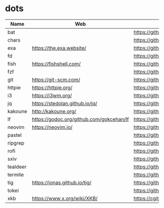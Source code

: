 # dots

Name | Web | Source | Arch | Lang | Badges
-----|-----|--------|------|------|-------
bat | | https://github.com/sharkdp/bat | ✓ | 🦀 | ![lc](https://img.shields.io/github/last-commit/sharkdp/bat)
chars | | https://github.com/antifuchs/chars | AUR | 🦀 | ![lc](https://img.shields.io/github/last-commit/antifuchs/chars) 
exa | https://the.exa.website/ | https://github.com/ogham/exa | ✓ | 🦀 | ![lc](https://img.shields.io/github/last-commit/ogham/exa)
fd | | https://github.com/sharkdp/fd | ✓ | 🦀 | ![lc](https://img.shields.io/github/last-commit/sharkdp/fd)
fish | https://fishshell.com/ | https://github.com/fish-shell/fish-shell | ✓ | C++ | ![lc](https://img.shields.io/github/last-commit/fish-shell/fish-shell)
fzf | | https://github.com/junegunn/fzf | ✓ | Go | ![lc](https://img.shields.io/github/last-commit/junegunn/fzf)
git | https://git-scm.com/ | https://github.com/git/git | ✓ | C | ![lc](https://img.shields.io/github/last-commit/git/git)
httpie | https://httpie.org/ | https://github.com/jakubroztocil/httpie | ✓ | 🐍 | ![lc](https://img.shields.io/github/last-commit/jakubroztocil/httpie)
i3 | https://i3wm.org/ | https://github.com/i3/i3 | ✓ | C | ![lc](https://img.shields.io/github/last-commit/i3/i3)
jq | https://stedolan.github.io/jq/ | https://github.com/stedolan/jq | ✓ | C | ![lc](https://img.shields.io/github/last-commit/stedolan/jq)
kakoune | http://kakoune.org/ | https://github.com/mawww/kakoune | ✓ | C++ | ![lc](https://img.shields.io/github/last-commit/mawww/kakoune)
lf | https://godoc.org/github.com/gokcehan/lf | https://github.com/gokcehan/lf | AUR | Go | ![lc](https://img.shields.io/github/last-commit/gokcehan/lf)
neovim | https://neovim.io/ | https://github.com/neovim/neovim | ✓ | C | ![lc](https://img.shields.io/github/last-commit/neovim/neovim)
pastel | | https://github.com/sharkdp/pastel | AUR | 🦀 | ![lc](https://img.shields.io/github/last-commit/sharkdp/pastel)
ripgrep  | | https://github.com/BurntSushi/ripgrep | ✓ | 🦀 | ![lc](https://img.shields.io/github/last-commit/BurntSushi/ripgrep)
rofi | | https://github.com/davatorium/rofi | ✓ | C | ![lc](https://img.shields.io/github/last-commit/davatorium/rofi)
sxiv | | https://github.com/muennich/sxiv | ✓ | C | ![lc](https://img.shields.io/github/last-commit/muennich/sxiv)
tealdeer | | https://github.com/dbrgn/tealdeer | AUR | 🦀 | ![lc](https://img.shields.io/github/last-commit/dbrgn/tealdeer)
termite | | https://github.com/thestinger/termite | ✓ | C++ | ![lc](https://img.shields.io/github/last-commit/thestinger/termite)
tig | https://jonas.github.io/tig/ | https://github.com/jonas/tig | ✓ | C | ![lc](https://img.shields.io/github/last-commit/jonas/tig)
tokei | | https://github.com/XAMPPRocky/tokei | ✓ | 🦀 | ![lc](https://img.shields.io/github/last-commit/XAMPPRocky/tokei)
xkb | https://www.x.org/wiki/XKB/ | https://cgit.freedesktop.org/xorg/xserver/tree/xkb | ✓ | C
